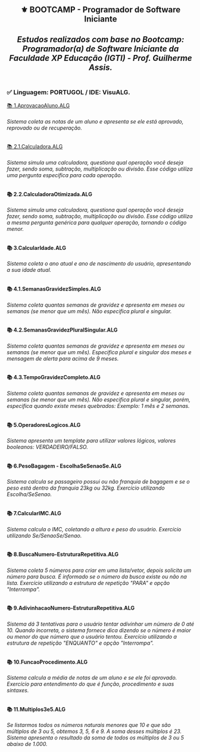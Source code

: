 <h2 align="center">⚜️ BOOTCAMP - Programador de Software Iniciante
<i><h4 align="center">Estudos realizados com base no Bootcamp: Programador(a) de Software Iniciante da Faculdade XP Educação (IGTI) - Prof. Guilherme Assis.</i> 

##

### ✅ Linguagem: PORTUGOL / IDE: VisuALG.

[📚 1.AprovacaoAluno.ALG](https://github.com/AlianeAmaral/BOOTCAMP_programador_de_software_iniciante/blob/main/1.AprovacaoAluno.ALG)

<h6>Sistema coleta as notas de um aluno e apresenta se ele está aprovado, reprovado ou de recuperação.</h6>

[📚 2.1.Calculadora.ALG](https://github.com/AlianeAmaral/BOOTCAMP_programador_de_software_iniciante/blob/main/2.1.Calculadora.ALG)

<h6>Sistema simula uma calculadora, questiona qual operação você deseja fazer, sendo soma, subtração, multiplicação ou divisão. Esse código utiliza uma pergunta específica para cada operação.</h6>

<h4>📚 2.2.CalculadoraOtimizada.ALG</h4>

<h6>Sistema simula uma calculadora, questiona qual operação você deseja fazer, sendo soma, subtração, multiplicação ou divisão. Esse código utiliza a mesma pergunta genérica para qualquer operação, tornando o código menor.</h6>

<h4>📚 3.CalcularIdade.ALG</h4>

<h6>Sistema coleta o ano atual e ano de nascimento do usuário, apresentando a sua idade atual.</h6>

<h4>📚 4.1.SemanasGravidezSimples.ALG</h4>

<h6>Sistema coleta quantas semanas de gravidez e apresenta em meses ou semanas (se menor que um mês). Não especifica plural e singular.</h6>

<h4>📚 4.2.SemanasGravidezPluralSingular.ALG</h4>

<h6>Sistema coleta quantas semanas de gravidez e apresenta em meses ou semanas (se menor que um mês). Especifica plural e singular dos meses e mensagem de alerta para acima de 9 meses.</h6>

<h4>📚 4.3.TempoGravidezCompleto.ALG</h4>

<h6>Sistema coleta quantas semanas de gravidez e apresenta em meses ou semanas (se menor que um mês). Não especifica plural e singular, porém, especifica quando existe meses quebrados: Exemplo: 1 mês e 2 semanas.</h6>

<h4>📚 5.OperadoresLogicos.ALG</h4>

<h6>Sistema apresenta um template para utilizar valores lógicos, valores booleanos: VERDADEIRO/FALSO.</h6>

<h4>📚 6.PesoBagagem - EscolhaSeSenaoSe.ALG</h4>

<h6>Sistema calcula se passageiro possui ou não franquia de bagagem e se o peso está dentro da franquia 23kg ou 32kg. Exercício utilizando Escolha/SeSenao.</h6>

<h4>📚 7.CalcularIMC.ALG</h4>

<h6>Sistema calcula o IMC, coletando a altura e peso do usuário. Exercício utilizando Se/SenaoSe/Senao.</h6>

<h4>📚 8.BuscaNumero-EstruturaRepetitiva.ALG</h4>

<h6>Sistema coleta 5 números para criar em uma lista/vetor, depois solicita um número para busca. É informado se o número da busca existe ou não na lista. Exercício utilizando a estrutura de repetição "PARA" e opção "Interrompa".</h6>

<h4>📚 9.AdivinhacaoNumero-EstruturaRepetitiva.ALG</h4>

<h6>Sistema dá 3 tentativas para o usuário tentar adivinhar um número de 0 até 10. Quando incorreta, o sistema fornece dica dizendo se o número é maior ou menor do que número que o usuário tentou. Exercício utilizando a estrutura de repetição "ENQUANTO" e opção "Interrompa".</h6>

<h4>📚 10.FuncaoProcedimento.ALG</h4>

<h6>Sistema calcula a média de notas de um aluno e se ele foi aprovado. Exercício para entendimento do que é função, procedimento e suas sintaxes.</h6>

<h4>📚 11.Multiplos3e5.ALG</h4>

<h6>Se listarmos todos os números naturais menores que 10 e que são múltiplos de 3 ou 5, obtemos 3, 5, 6 e 9. A soma desses múltiplos é 23. Sistema apresenta o resultado da soma de todos os múltiplos de 3 ou 5 abaixo de 1.000.</h6>
